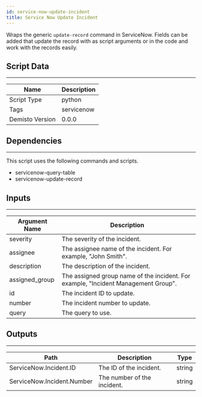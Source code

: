 ```yaml
---
id: service-now-update-incident
title: Service Now Update Incident
---
```


Wraps the generic `update-record` command in ServiceNow. Fields can be added that update the record with as script arguments or in the code and work with the records easily.

## Script Data
---

| **Name** | **Description** |
| --- | --- |
| Script Type | python |
| Tags | servicenow |
| Demisto Version | 0.0.0 |

## Dependencies
---
This script uses the following commands and scripts.
* servicenow-query-table
* servicenow-update-record

## Inputs
---

| **Argument Name** | **Description** |
| --- | --- |
| severity | The severity of the incident. |
| assignee | The assignee name of the incident. For example, "John Smith". |
| description | The description of the incident. |
| assigned_group | The assigned group name of the incident. For example, "Incident Management Group". |
| id | The incident ID to update. |
| number | The incident number to update. |
| query | The query to use.  |

## Outputs
---

| **Path** | **Description** | **Type** |
| --- | --- | --- |
| ServiceNow.Incident.ID | The ID of the incident. | string |
| ServiceNow.Incident.Number | The number of the incident. | string |
